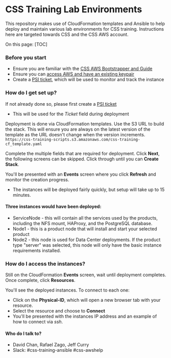 # CSS Training Lab Environments #

This repository makes use of CloudFormation templates and Ansible to help deploy and maintain various lab environments for CSS training. Instructions here are targeted towards CSS and the CSS AWS account.

On this page:
[TOC]

### Before you start ###

* Ensure you are familiar with the [CSS AWS Bootstrapper and Guide](https://hello.atlassian.net/wiki/spaces/C4L/pages/248795907/CSS+AWS+Bootstrapper+and+Guide)
* Ensure you can [access AWS and have an existing keypair](https://hello.atlassian.net/wiki/spaces/C4L/pages/248816898/Accessing+the+AWS+Dashboard)
* Create a [PSI ticket](https://hello.atlassian.net/servicedesk/customer/portal/85/group/405/create/3405), which will be used to monitor and track the instance

### How do I get set up? ###
If not already done so, please first create a [PSI ticket](https://hello.atlassian.net/servicedesk/customer/portal/85/group/405/create/3405)
* This will be used for the *Ticket* field during deployment

Deployment is done via CloudFormation templates. Use the S3 URL to build the stack. This will ensure you are always on the latest version of the template as the URL doesn't change when the version increments.
`https://css-training-scripts.s3.amazonaws.com/css-training-cf_template.yaml`

Complete the multiple fields that are required for deployment. Click **Next**, the following screens can be skipped. Click through until you can **Create Stack**.

You'll be presented with an **Events** screen where you click **Refresh** and monitor the creation progress.
* The instances will be deployed fairly quickly, but setup will take up to 15 minutes.

#### Three instances would have been deployed: ####

* ServiceNode - this will contain all the services used by the products, including the NFS mount, HAProxy, and the PostgreSQL database.
* Node1 - this is a product node that will install and start your selected product
* Node2 - this node is used for Data Center deployments.  If the product type "server" was selected, this node will only have the basic instance requirements installed.


### How do I access the instances? ###
Still on the CloudFormation **Events** screen, wait until deployment completes. Once complete, click **Resources**.

You'll see the deployed instances. To connect to each one:
* Click on the **Physical-ID**, which will open a new browser tab with your resource.
* Select the resource and choose to **Connect**
* You'll be presented with the instances IP address and an example of how to connect via *ssh*.


#### Who do I talk to? ####
* David Chan, Rafael Zago, Jeff Curry
* Slack: #css-training-ansible #css-awshelp